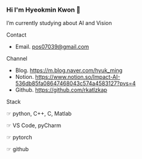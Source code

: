 ### Hi I'm Hyeokmin Kwon 👋



 I’m currently studying about AI and Vision

 
 Contact 
 - Email. pos07039@gmail.com
  
 Channel
 - Blog. https://m.blog.naver.com/hyuk_ming
 - Notion. https://www.notion.so/Impact-AI-536db85fa08647468043c574a4583127?pvs=4
 - Github. https://github.com/rkatlzkap

Stack

☞  python, C++, C, Matlab

☞  VS Code, pyCharm

☞  pytorch

☞  github
